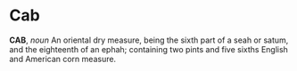 # Cab

**CAB**, _noun_ An oriental dry measure, being the sixth part of a seah or satum, and the eighteenth of an ephah; containing two pints and five sixths English and American corn measure.